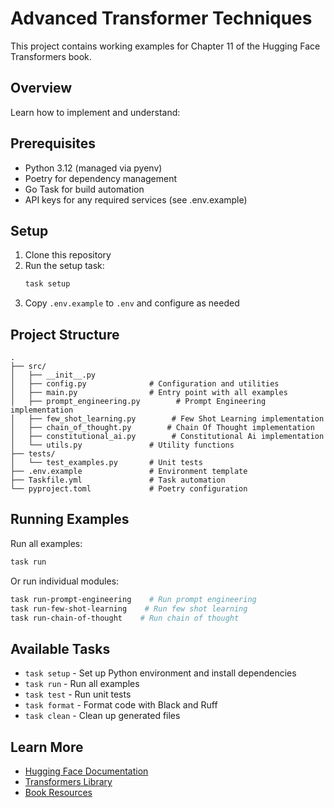 # Advanced Transformer Techniques

This project contains working examples for Chapter 11 of the Hugging Face Transformers book.

## Overview

Learn how to implement and understand:

## Prerequisites

- Python 3.12 (managed via pyenv)
- Poetry for dependency management
- Go Task for build automation
- API keys for any required services (see .env.example)

## Setup

1. Clone this repository
2. Run the setup task:
   ```bash
   task setup
   ```
3. Copy `.env.example` to `.env` and configure as needed

## Project Structure

```
.
├── src/
│   ├── __init__.py
│   ├── config.py              # Configuration and utilities
│   ├── main.py                # Entry point with all examples
│   ├── prompt_engineering.py        # Prompt Engineering implementation
│   ├── few_shot_learning.py        # Few Shot Learning implementation
│   ├── chain_of_thought.py        # Chain Of Thought implementation
│   ├── constitutional_ai.py        # Constitutional Ai implementation
│   └── utils.py               # Utility functions
├── tests/
│   └── test_examples.py       # Unit tests
├── .env.example               # Environment template
├── Taskfile.yml               # Task automation
└── pyproject.toml             # Poetry configuration
```

## Running Examples

Run all examples:
```bash
task run
```

Or run individual modules:
```bash
task run-prompt-engineering    # Run prompt engineering
task run-few-shot-learning    # Run few shot learning
task run-chain-of-thought    # Run chain of thought
```

## Available Tasks

- `task setup` - Set up Python environment and install dependencies
- `task run` - Run all examples
- `task test` - Run unit tests
- `task format` - Format code with Black and Ruff
- `task clean` - Clean up generated files

## Learn More

- [Hugging Face Documentation](https://huggingface.co/docs)
- [Transformers Library](https://github.com/huggingface/transformers)
- [Book Resources](https://example.com/book-resources)
